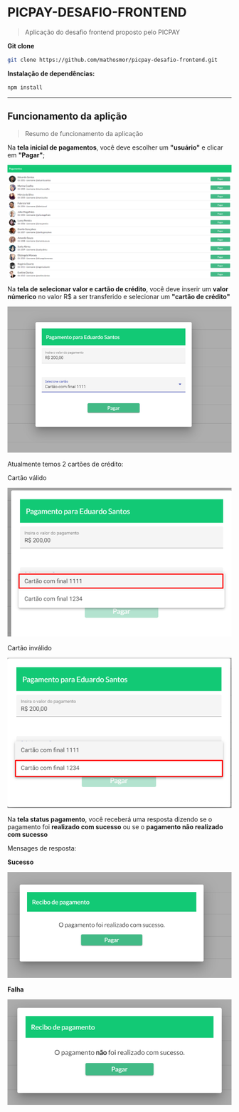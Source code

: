 # PICPAY-DESAFIO-FRONTEND
> Aplicação do desafio frontend proposto pelo PICPAY

**Git clone**

```sh
git clone https://github.com/mathosmor/picpay-desafio-frontend.git
```

**Instalação de dependências:**

```sh
npm install
```

***

## Funcionamento da aplição
> Resumo de funcionamento da aplicação

Na **tela inicial de pagamentos**, você deve escolher um **"usuário"** e clicar em **"Pagar"**;

![](./src/assets/readme/tela-usuarios-pagamentos.png)

Na **tela de selecionar valor e cartão de crédito**, você deve inserir um **valor númerico** no valor R$ a ser transferido e selecionar um **"cartão de crédito"**

![](./src/assets/readme/tela-selecionar-opcao-pagamento.png)

Atualmente temos 2 cartões de crédito:

Cartão válido

![](./src/assets/readme/cartao-valido.png)

Cartão inválido

![](./src/assets/readme/cartao-invalido.png)

Na **tela status pagamento**, você receberá uma resposta dizendo se o pagamento foi **realizado com sucesso** ou se o **pagamento não realizado com sucesso**

Mensages de resposta:

**Sucesso**
    
![](./src/assets/readme/tela-status-pagamento-sucesso.png)

**Falha**

![](./src/assets/readme/tela-status-pagamento-falha.png)
